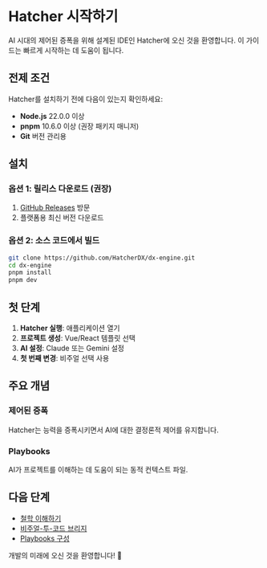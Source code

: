 # Hatcher 시작하기

AI 시대의 제어된 증폭을 위해 설계된 IDE인 Hatcher에 오신 것을 환영합니다. 이 가이드는 빠르게 시작하는 데 도움이 됩니다.

## 전제 조건

Hatcher를 설치하기 전에 다음이 있는지 확인하세요:

- **Node.js** 22.0.0 이상
- **pnpm** 10.6.0 이상 (권장 패키지 매니저)
- **Git** 버전 관리용

## 설치

### 옵션 1: 릴리스 다운로드 (권장)

1. [GitHub Releases](https://github.com/HatcherDX/dx-engine/releases) 방문
2. 플랫폼용 최신 버전 다운로드

### 옵션 2: 소스 코드에서 빌드

```bash
git clone https://github.com/HatcherDX/dx-engine.git
cd dx-engine
pnpm install
pnpm dev
```

## 첫 단계

1. **Hatcher 실행**: 애플리케이션 열기
2. **프로젝트 생성**: Vue/React 템플릿 선택
3. **AI 설정**: Claude 또는 Gemini 설정
4. **첫 번째 변경**: 비주얼 선택 사용

## 주요 개념

### 제어된 증폭

Hatcher는 능력을 증폭시키면서 AI에 대한 결정론적 제어를 유지합니다.

### Playbooks

AI가 프로젝트를 이해하는 데 도움이 되는 동적 컨텍스트 파일.

## 다음 단계

- [철학 이해하기](/ko/philosophy)
- [비주얼-투-코드 브리지](/ko/visual-to-code)
- [Playbooks 구성](/ko/playbooks)

개발의 미래에 오신 것을 환영합니다! 🚀
